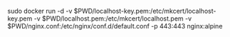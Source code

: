 sudo docker run -d -v $PWD/localhost-key.pem:/etc/mkcert/localhost-key.pem -v $PWD/localhost.pem:/etc/mkcert/localhost.pem -v $PWD/nginx.conf:/etc/nginx/conf.d/default.conf -p 443:443 nginx:alpine